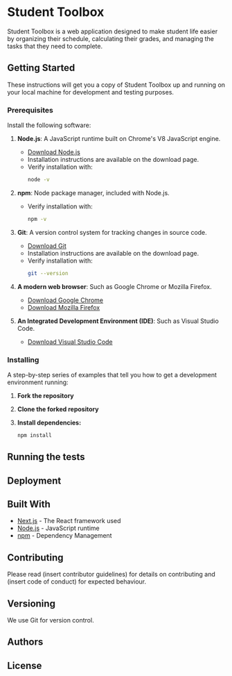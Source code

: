 # Student Toolbox

Student Toolbox is a web application designed to make student life easier by organizing their schedule, calculating their grades, and managing the tasks that they need to complete.

## Getting Started

These instructions will get you a copy of Student Toolbox up and running on your local machine for development and testing purposes.

### Prerequisites

Install the following software:

1. **Node.js**: A JavaScript runtime built on Chrome's V8 JavaScript engine.

   - [Download Node.js](https://nodejs.org/en/download/)
   - Installation instructions are available on the download page.
   - Verify installation with:
     ```bash
     node -v
     ```

2. **npm**: Node package manager, included with Node.js.

   - Verify installation with:
     ```bash
     npm -v
     ```

3. **Git**: A version control system for tracking changes in source code.

   - [Download Git](https://git-scm.com/downloads)
   - Installation instructions are available on the download page.
   - Verify installation with:
     ```bash
     git --version
     ```

4. **A modern web browser**: Such as Google Chrome or Mozilla Firefox.

   - [Download Google Chrome](https://www.google.com/chrome/)
   - [Download Mozilla Firefox](https://www.mozilla.org/en-US/firefox/new/)

5. **An Integrated Development Environment (IDE)**: Such as Visual Studio Code.
   - [Download Visual Studio Code](https://code.visualstudio.com/)

### Installing

A step-by-step series of examples that tell you how to get a development environment running:

1. **Fork the repository**

2. **Clone the forked repository**
3. **Install dependencies:**
   ```bash
   npm install
   ```

## Running the tests

## Deployment

## Built With

- [Next.js](https://nextjs.org/) - The React framework used
- [Node.js](https://nodejs.org/) - JavaScript runtime
- [npm](https://www.npmjs.com/) - Dependency Management

## Contributing

Please read (insert contributor guidelines) for details on contributing and (insert code of conduct) for expected behaviour.

## Versioning

We use Git for version control.

## Authors

## License
